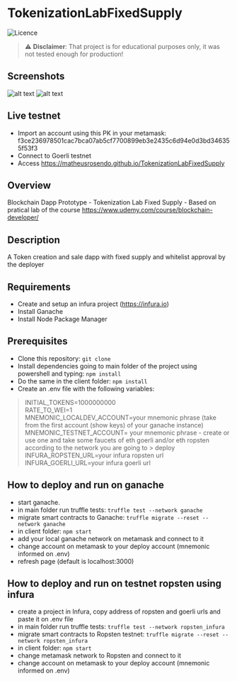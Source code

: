 # TokenizationLabFixedSupply
![Licence](https://img.shields.io/github/license/matheusrosendo/TokenizationLabFixedSupply)
> :warning: **Disclaimer**: That project is for educational purposes only, it was not tested enough for production!

## Screenshots
![alt text](https://github.com/matheusrosendo/TokenizationLabFixedSupply/blob/main/client/public/cappu_kyc.png)
![alt text](https://github.com/matheusrosendo/TokenizationLabFixedSupply/blob/main/client/public/cappu_buy.png)

## Live testnet 
* Import an account using this PK in your metamask: f3ce236978501cac7bca07ab5cf7700899eb3e2435c6d94e0d3bd346355f53f3
* Connect to Goerli testnet
* Access https://matheusrosendo.github.io/TokenizationLabFixedSupply

## Overview
Blockchain Dapp Prototype - Tokenization Lab Fixed Supply - Based on pratical lab of the course https://www.udemy.com/course/blockchain-developer/

## Description
A Token creation and sale dapp with fixed supply and whitelist approval by the deployer

## Requirements
* Create and setup an infura project (https://infura.io) 
* Install Ganache
* Install Node Package Manager

## Prerequisites
* Clone this repository: `git clone`  
* Install dependencies going to main folder of the project using powershell and typing: `npm install`  
* Do the same in the client folder: `npm install`  
* Create an .env file with the following variables:  
> INITIAL_TOKENS=1000000000  
> RATE_TO_WEI=1  
> MNEMONIC_LOCALDEV_ACCOUNT=your mnemonic phrase (take from the first account (show keys) of your ganache instance)  
> MNEMONIC_TESTNET_ACCOUNT= your mnemonic phrase - create or use one and take some faucets of eth goerli and/or eth ropsten according to the network you are going to >  deploy  
> INFURA_ROPSTEN_URL=your infura ropsten url  
> INFURA_GOERLI_URL=your infura goerli url  


## How to deploy and run on ganache
* start ganache.  
* in main folder run truffle tests: `truffle test --network ganache`  
* migrate smart contracts to Ganache: `truffle migrate --reset --network ganache`  
* in client folder: `npm start`  
* add your local ganache network on metamask and connect to it  
* change account on metamask to your deploy account (mnemonic informed on .env)  
* refresh page (default is localhost:3000)  

## How to deploy and run on testnet ropsten using infura
* create a project in Infura, copy address of ropsten and goerli urls and paste it on .env file  
* in main folder run truffle tests: `truffle test --network ropsten_infura`  
* migrate smart contracts to Ropsten testnet: `truffle migrate --reset --network ropsten_infura`  
* in client folder: `npm start`   
* change metamask network to Ropsten and connect to it   
* change account on metamask to your deploy account (mnemonic informed on .env)  





